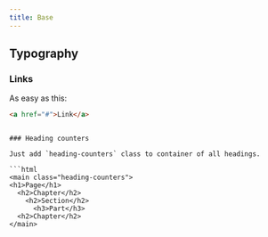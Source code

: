 ```yaml
---
title: Base
---
```

## Typography

### Links

As easy as this:

```html
<a href="#">Link</a>
```
```

### Heading counters

Just add `heading-counters` class to container of all headings.

```html
<main class="heading-counters">
<h1>Page</h1>
  <h2>Chapter</h2>
    <h2>Section</h2>
      <h3>Part</h3>
  <h2>Chapter</h2>
</main>
```

